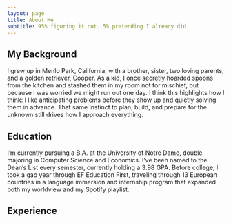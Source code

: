 ```yaml
---
layout: page
title: About Me
subtitle: 95% figuring it out. 5% pretending I already did.
---
```




## My Background

I grew up in Menlo Park, California, with a brother, sister, two loving parents, and a golden retriever, Cooper. As a kid, I once secretly hoarded spoons from the kitchen and stashed them in my room not for mischief, but because I was worried we might run out one day. I think this highlights how I think: I like anticipating problems before they show up and quietly solving them in advance. That same instinct to plan, build, and prepare for the unknown still drives how I approach everything.

## Education

I’m currently pursuing a B.A. at the University of Notre Dame, double majoring in Computer Science and Economics. I’ve been named to the Dean’s List every semester, currently holding a 3.98 GPA. Before college, I took a gap year through EF Education First, traveling through 13 European countries in a language immersion and internship program that expanded both my worldview and my Spotify playlist.

## Experience




